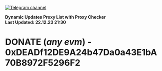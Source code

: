 [![Telegram channel](https://img.shields.io/endpoint?url=https://runkit.io/damiankrawczyk/telegram-badge/branches/master?url=https://t.me/n4z4v0d)](https://t.me/n4z4v0d) 

**Dynamic Updates Proxy List with Proxy Checker**  
**Last Updated: 22.12.23 21:30**

# DONATE (_any evm_) - 0xDEADf12DE9A24b47Da0a43E1bA70B8972F5296F2
